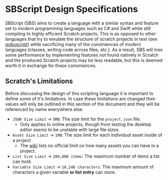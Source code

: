 # SBScript Design Specifications

SBScript (SBS) aims to create a language with a similar syntax and feature set to modern programming languages such as C# and Swift while still compiling to highly efficient Scratch projects. This is as opposed to other languages that try to emulate the structure of scratch projects in text (see [goboscript](https://github.com/aspizu/goboscript)) while sacrificing many of the conviniences of modern languages (classes, writing code across files, etc.). As a result, SBS will lose some performance by implementing features not found natively in Scratch and the produced Scratch projects may be less readable, but this is deemed worth it in exchange for these conviniences.

## Scratch's Limitations

Before discussing the design of this scripting language it is important to define some of it's limitations. In case these limitations are changed their values will only be outlined in this section of the document and they will be referenced by name everywhere else.


- `JSON Size Limit` → `5MB`: The size limit for the `project.json` file.
  - Only applies to online projects, though from testing the desktop editor seems to be unstable with large file sizes.
- `Asset Size Limit` → `1MB`: The size limit for each *individual* asset inside of a project
  - The [wiki](https://en.scratch-wiki.info/wiki/Project_File_Size) lists no official limit on how many assets you can have in a project.
- `List Size Limit` → `200,000 items`: The maximum number of items a list can hold.
- `Variable Size Limit` → `10,240 characters`: The maximum amount of characters a given variable **or list entry** can store.
